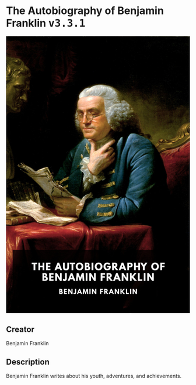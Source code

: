 
# The Autobiography of Benjamin Franklin <kbd>v3.3.1</kbd>

<center>
  <img src="./cover-1024.jpg"/>
</center>

## Creator
Benjamin Franklin

## Description
Benjamin Franklin writes about his youth, adventures, and achievements.
